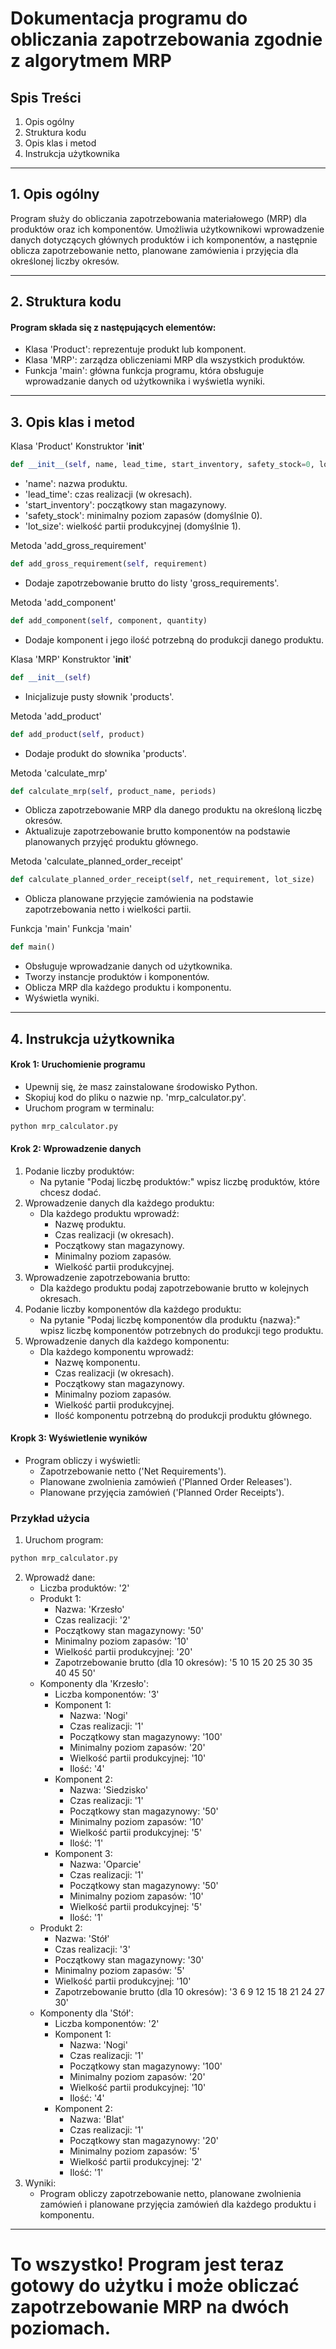 # Dokumentacja programu do obliczania zapotrzebowania zgodnie z algorytmem MRP

## Spis Treści

1. Opis ogólny
2. Struktura kodu
3. Opis klas i metod
4. Instrukcja użytkownika

---

## 1. Opis ogólny
Program służy do obliczania zapotrzebowania materiałowego (MRP) dla produktów oraz ich komponentów. Umożliwia użytkownikowi wprowadzenie danych dotyczących głównych produktów i ich komponentów, a następnie oblicza zapotrzebowanie netto, planowane zamówienia i przyjęcia dla określonej liczby okresów.

---

## 2. Struktura kodu

#### Program składa się z następujących elementów:

* Klasa 'Product': reprezentuje produkt lub komponent.
* Klasa 'MRP': zarządza obliczeniami MRP dla wszystkich produktów.
* Funkcja 'main': główna funkcja programu, która obsługuje wprowadzanie danych od użytkownika i wyświetla wyniki.

---

## 3. Opis klas i metod

Klasa 'Product'
Konstruktor '__init__'
```python
def __init__(self, name, lead_time, start_inventory, safety_stock=0, lot_size=1)
```
* 'name': nazwa produktu.
* 'lead_time': czas realizacji (w okresach).
* 'start_inventory': początkowy stan magazynowy.
* 'safety_stock': minimalny poziom zapasów (domyślnie 0).
* 'lot_size': wielkość partii produkcyjnej (domyślnie 1).

Metoda 'add_gross_requirement'
```python
def add_gross_requirement(self, requirement)
```
* Dodaje zapotrzebowanie brutto do listy 'gross_requirements'.

Metoda 'add_component'
```python
def add_component(self, component, quantity)
```
* Dodaje komponent i jego ilość potrzebną do produkcji danego produktu.

Klasa 'MRP'
Konstruktor '__init__'
```python
def __init__(self)
```
* Inicjalizuje pusty słownik 'products'.

Metoda 'add_product'
```python
def add_product(self, product)
```
* Dodaje produkt do słownika 'products'.

Metoda 'calculate_mrp'
```python
def calculate_mrp(self, product_name, periods)
```
* Oblicza zapotrzebowanie MRP dla danego produktu na określoną liczbę okresów.
* Aktualizuje zapotrzebowanie brutto komponentów na podstawie planowanych przyjęć produktu głównego.

Metoda 'calculate_planned_order_receipt'
```python
def calculate_planned_order_receipt(self, net_requirement, lot_size)
```
* Oblicza planowane przyjęcie zamówienia na podstawie zapotrzebowania netto i wielkości partii.

Funkcja 'main'
Funkcja 'main'
```python
def main()
```
* Obsługuje wprowadzanie danych od użytkownika.
* Tworzy instancje produktów i komponentów.
* Oblicza MRP dla każdego produktu i komponentu.
* Wyświetla wyniki.

---

## 4. Instrukcja użytkownika

#### Krok 1: Uruchomienie programu
* Upewnij się, że masz zainstalowane środowisko Python.
* Skopiuj kod do pliku o nazwie np. 'mrp_calculator.py'.
* Uruchom program w terminalu:
```python
python mrp_calculator.py
```

#### Krok 2: Wprowadzenie danych
1. Podanie liczby produktów:
    * Na pytanie "Podaj liczbę produktów:" wpisz liczbę produktów, które chcesz dodać.
2. Wprowadzenie danych dla każdego produktu:
    * Dla każdego produktu wprowadź:
        * Nazwę produktu.
        * Czas realizacji (w okresach).
        * Początkowy stan magazynowy.
        * Minimalny poziom zapasów.
        * Wielkość partii produkcyjnej.
3. Wprowadzenie zapotrzebowania brutto:
    * Dla każdego produktu podaj zapotrzebowanie brutto w kolejnych okresach.
4. Podanie liczby komponentów dla każdego produktu:
    * Na pytanie "Podaj liczbę komponentów dla produktu {nazwa}:" wpisz liczbę komponentów potrzebnych do produkcji tego produktu.
5. Wprowadzenie danych dla każdego komponentu:
    * Dla każdego komponentu wprowadź:
        * Nazwę komponentu.
        * Czas realizacji (w okresach).
        * Początkowy stan magazynowy.
        * Minimalny poziom zapasów.
        * Wielkość partii produkcyjnej.
        * Ilość komponentu potrzebną do produkcji produktu głównego.

#### Kropk 3: Wyświetlenie wyników
* Program obliczy i wyświetli:
    * Zapotrzebowanie netto ('Net Requirements').
    * Planowane zwolnienia zamówień ('Planned Order Releases').
    * Planowane przyjęcia zamówień ('Planned Order Receipts').

### Przykład użycia

1. Uruchom program:
```python
python mrp_calculator.py
```
2. Wprowadź dane:
    * Liczba produktów: '2'
    * Produkt 1:
        * Nazwa: 'Krzesło'
        * Czas realizacji: '2'
        * Początkowy stan magazynowy: '50'
        * Minimalny poziom zapasów: '10'
        * Wielkość partii produkcyjnej: '20'
        * Zapotrzebowanie brutto (dla 10 okresów): '5 10 15 20 25 30 35 40 45 50'
    * Komponenty dla 'Krzesło':
        * Liczba komponentów: '3'
        * Komponent 1:
            * Nazwa: 'Nogi'
            * Czas realizacji: '1'
            * Początkowy stan magazynowy: '100'
            * Minimalny poziom zapasów: '20'
            * Wielkość partii produkcyjnej: '10'
            * Ilość: '4'
        * Komponent 2:
            * Nazwa: 'Siedzisko'
            * Czas realizacji: '1'
            * Początkowy stan magazynowy: '50'
            * Minimalny poziom zapasów: '10'
            * Wielkość partii produkcyjnej: '5'
            * Ilość: '1'
        * Komponent 3:
            * Nazwa: 'Oparcie'
            * Czas realizacji: '1'
            * Początkowy stan magazynowy: '50'
            * Minimalny poziom zapasów: '10'
            * Wielkość partii produkcyjnej: '5'
            * Ilość: '1'
    * Produkt 2:
        * Nazwa: 'Stół'
        * Czas realizacji: '3'
        * Początkowy stan magazynowy: '30'
        * Minimalny poziom zapasów: '5'
        * Wielkość partii produkcyjnej: '10'
        * Zapotrzebowanie brutto (dla 10 okresów): '3 6 9 12 15 18 21 24 27 30'
    * Komponenty dla 'Stół':
        * Liczba komponentów: '2'
        * Komponent 1:
            * Nazwa: 'Nogi'
            * Czas realizacji: '1'
            * Początkowy stan magazynowy: '100'
            * Minimalny poziom zapasów: '20'
            * Wielkość partii produkcyjnej: '10'
            * Ilość: '4'
        * Komponent 2:
            * Nazwa: 'Blat'
            * Czas realizacji: '1'
            * Początkowy stan magazynowy: '20'
            * Minimalny poziom zapasów: '5'
            * Wielkość partii produkcyjnej: '2'
            * Ilość: '1'
3. Wyniki:
    * Program obliczy zapotrzebowanie netto, planowane zwolnienia zamówień i planowane przyjęcia zamówień dla każdego produktu i komponentu.

---

# To wszystko! Program jest teraz gotowy do użytku i może obliczać zapotrzebowanie MRP na dwóch poziomach.